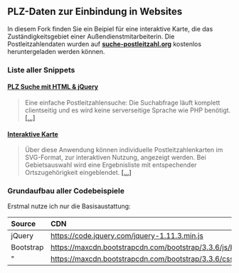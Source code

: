 ## PLZ-Daten zur Einbindung in Websites

In diesem Fork finden Sie ein Beipiel für eine interaktive Karte, die das Zuständigkeitsgebiet einer Außendienstmitarbeiterin. Die Postleitzahlendaten wurden auf [**suche-postleitzahl.org**](https://www.suche-postleitzahl.org) kostenlos heruntergeladen werden können.

### Liste aller Snippets

#### [**PLZ Suche mit HTML & jQuery**](https://github.com/plzTeam/web-snippets/tree/master/plz-suche)
> Eine einfache Postleitzahlensuche: Die Suchabfrage läuft komplett clientseitig und es wird keine serverseitige Sprache wie PHP benötigt. [[...]](https://github.com/plzTeam/web-snippets/tree/master/plz-suche "PLZ Suche zum Einbinden")

#### [**Interaktive Karte**](https://github.com/plzTeam/web-snippets/tree/master/plz-karte)
> Über diese Anwendung können individuelle Postleitzahlenkarten im SVG-Format, zur interaktiven Nutzung, angezeigt werden. Bei Gebietsauswahl wird eine Ergebnisliste mit entspechender Ortszugehörigkeit eingeblendet. [[...]](https://github.com/plzTeam/web-snippets/tree/master/plz-karte "Interaktive Postleitzahlenkarte")


### Grundaufbau aller Codebeispiele

Erstmal nutze ich nur die Basisaustattung:

Source                      | CDN
:--------------------------- | :--------------------------------------------------------------------
jQuery                       | https://code.jquery.com/jquery-1.11.3.min.js
Bootstrap                    | https://maxcdn.bootstrapcdn.com/bootstrap/3.3.6/js/bootstrap.min.js
"                            | https://maxcdn.bootstrapcdn.com/bootstrap/3.3.6/css/bootstrap.min.css
